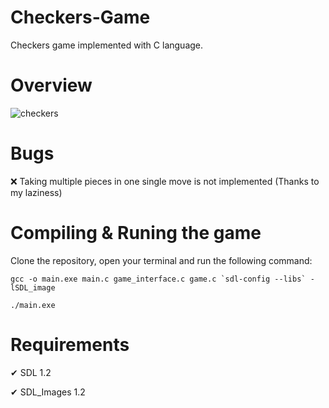 # Checkers-Game
Checkers game implemented with C language. 
# Overview 
![checkers](https://user-images.githubusercontent.com/24523745/98657384-19a52880-2342-11eb-9cbe-4124b7493407.png)

# Bugs 
❌ Taking multiple pieces in one single move is not implemented (Thanks to my laziness) 

# Compiling & Runing the game 
Clone the repository, open your terminal and run the following command:

``` gcc -o main.exe main.c game_interface.c game.c `sdl-config --libs` -lSDL_image ```

``` ./main.exe ``` 

# Requirements 

✔ SDL 1.2 

✔ SDL_Images 1.2 



